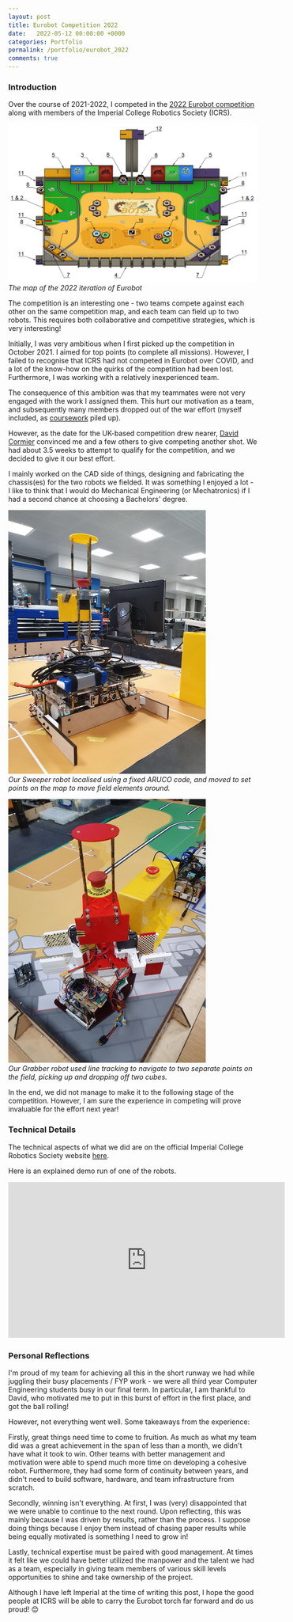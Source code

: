 ```yaml
---
layout: post
title: Eurobot Competition 2022
date:   2022-05-12 00:00:00 +0000
categories: Portfolio
permalink: /portfolio/eurobot_2022
comments: true
---
```


### Introduction

Over the course of 2021-2022, I competed in the [2022 Eurobot competition](https://www.eurobot.org/eurobot-contest/eurobot-2022/) along with members of the Imperial College Robotics Society (ICRS).

<p> <img width="600" src="../assets/Eurobot_2022/Eurobot2022_Map.png">
    <br>
    <i>The map of the 2022 iteration of Eurobot</i>
</p>

The competition is an interesting one - two teams compete against each other on the same competition map, and each team can field up to two robots. This requires both collaborative and competitive strategies, which is very interesting!

Initially, I was very ambitious when I first picked up the competition in October 2021. I aimed for top points (to complete all missions). However, I failed to recognise that ICRS had not competed in Eurobot over COVID, and a lot of the know-how on the quirks of the competition had been lost. Furthermore, I was working with a relatively inexperienced team.

The consequence of this ambition was that my teammates were not very engaged with the work I assigned them. This hurt our motivation as a team, and subsequently many members dropped out of the war effort (myself included, as [coursework](2022-03-20-roboman_2022.md) piled up).

However, as the date for the UK-based competition drew nearer, [David Cormier](https://www.linkedin.com/in/david-ma%C3%ABl-cormier-2bab50195/) convinced me and a few others to give competing another shot. We had about 3.5 weeks to attempt to qualify for the competition, and we decided to give it our best effort.

I mainly worked on the CAD side of things, designing and fabricating the chassis(es) for the two robots we fielded. It was something I enjoyed a lot - I like to think that I would do Mechanical Engineering (or Mechatronics) if I had a second chance at choosing a Bachelors' degree.

<p class="column_2">
  <img src="../assets/Eurobot_2022/robot_1.jpg" alt="Sweeper Robot" style="width:400px">
  <br>
  <i>Our Sweeper robot localised using a fixed ARUCO code, and moved to set points on the map to move field elements around.</i>
</p>
<p class="column_2">
  <img src="../assets/Eurobot_2022/robot_2.jpg" alt="Grabber Robot" style="width:400px">
  <br>
  <i>Our Grabber robot used line tracking to navigate to two separate points on the field, picking up and dropping off two cubes.</i>
</p>
<p style="clear: both;"></p>

In the end, we did not manage to make it to the following stage of the competition. However, I am sure the experience in competing will prove invaluable for the effort next year!

### Technical Details

The technical aspects of what we did are on the official Imperial College Robotics Society website [here](https://icrs.github.io/eurobot2022-UK/).

Here is an explained demo run of one of the robots.
<iframe width="560" height="315" src="https://www.youtube.com/embed/03TXz7Xkr34" title="YouTube video player" frameborder="0" allow="accelerometer; autoplay; clipboard-write; encrypted-media; gyroscope; picture-in-picture" allowfullscreen></iframe>

### Personal Reflections

I'm proud of my team for achieving all this in the short runway we had while juggling their busy placements / FYP work - we were all third year Computer Engineering students busy in our final term. In particular, I am thankful to David, who motivated me to put in this burst of effort in the first place, and got the ball rolling!

However, not everything went well. Some takeaways from the experience:

Firstly, great things need time to come to fruition. As much as what my team did was a great achievement in the span of less than a month, we didn't have what it took to win. Other teams with better management and motivation were able to spend much more time on developing a cohesive robot. Furthermore, they had some form of continuity between years, and didn't need to build software, hardware, and team infrastructure from scratch.

Secondly, winning isn't everything. At first, I was (very) disappointed that we were unable to continue to the next round. Upon reflecting, this was mainly because I was driven by results, rather than the process. I suppose doing things because I enjoy them instead of chasing paper results while being equally motivated is something I need to grow in!

Lastly, technical expertise must be paired with good management. At times it felt like we could have better utilized the manpower and the talent we had as a team, especially in giving team members of various skill levels opportunities to shine and take ownership of the project.

Although I have left Imperial at the time of writing this post, I hope the good people at ICRS will be able to carry the Eurobot torch far forward and do us proud! 😊